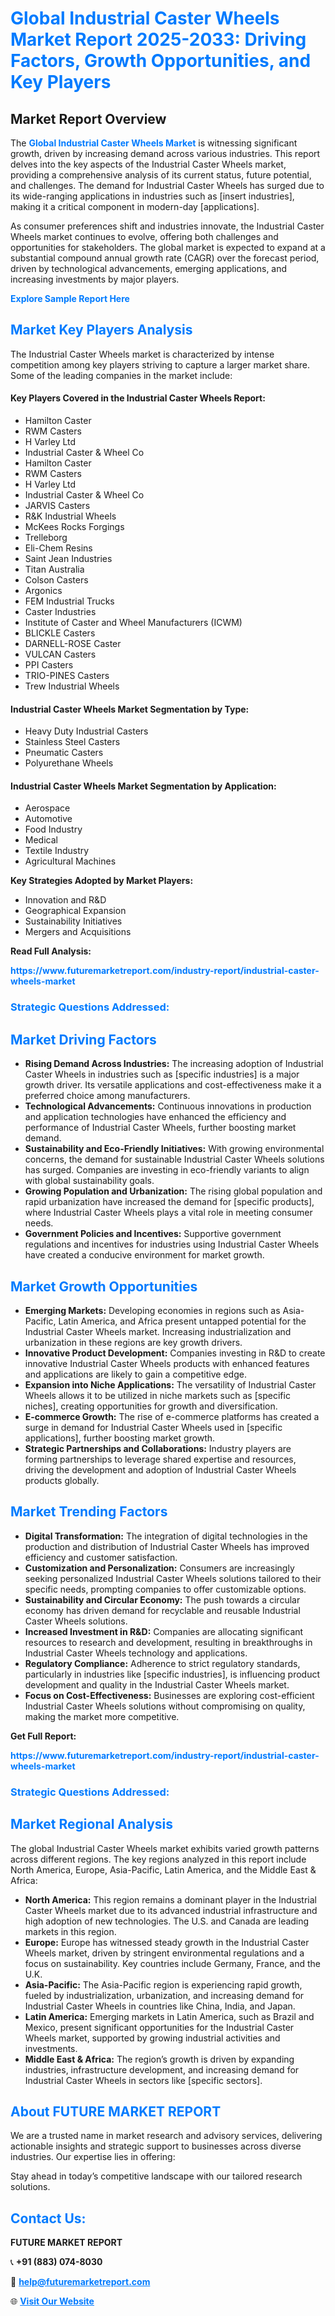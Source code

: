 <h1 style="color: #007BFF;">Global Industrial Caster Wheels Market Report 2025-2033: Driving Factors, Growth Opportunities, and Key Players</h1>

<section id="overview">
<h2>Market Report Overview</h2>
<p>The <a href="https://www.futuremarketreport.com/industry-report/industrial-caster-wheels-market" style="color: #007BFF; text-decoration: none;"><strong>Global Industrial Caster Wheels Market</strong></a> is witnessing significant growth, driven by increasing demand across various industries. This report delves into the key aspects of the Industrial Caster Wheels market, providing a comprehensive analysis of its current status, future potential, and challenges. The demand for Industrial Caster Wheels has surged due to its wide-ranging applications in industries such as [insert industries], making it a critical component in modern-day [applications].</p>
<p>As consumer preferences shift and industries innovate, the Industrial Caster Wheels market continues to evolve, offering both challenges and opportunities for stakeholders. The global market is expected to expand at a substantial compound annual growth rate (CAGR) over the forecast period, driven by technological advancements, emerging applications, and increasing investments by major players.</p>
</section>

<section id="overview">
<p><a href="https://www.futuremarketreport.com/request-sample/reportId=58322" style="color: #007BFF; text-decoration: none;"><strong>Explore Sample Report Here</strong></a></p>
</section>

<section id="key-players">
<h2 style="color: #007BFF;">Market Key Players Analysis</h2>
<p>The Industrial Caster Wheels market is characterized by intense competition among key players striving to capture a larger market share. Some of the leading companies in the market include:</p>
<h4>Key Players Covered in the Industrial Caster Wheels Report:</h4>
<ul><li>Hamilton Caster</li><li>RWM Casters</li><li>H Varley Ltd</li><li>Industrial Caster &amp; Wheel Co</li><li>Hamilton Caster</li><li>RWM Casters</li><li>H Varley Ltd</li><li>Industrial Caster &amp; Wheel Co</li><li>JARVIS Casters</li><li>R&amp;K Industrial Wheels</li><li>McKees Rocks Forgings</li><li>Trelleborg</li><li>Eli-Chem Resins</li><li>Saint Jean Industries</li><li>Titan Australia</li><li>Colson Casters</li><li>Argonics</li><li>FEM Industrial Trucks</li><li>Caster Industries</li><li>Institute of Caster and Wheel Manufacturers (ICWM)</li><li>BLICKLE Casters</li><li>DARNELL-ROSE Caster</li><li>VULCAN Casters</li><li>PPI Casters</li><li>TRIO-PINES Casters</li><li>Trew Industrial Wheels</li></ul>
<h4>Industrial Caster Wheels Market Segmentation by Type:</h4>
<ul><li>Heavy Duty Industrial Casters</li><li>Stainless Steel Casters</li><li>Pneumatic Casters</li><li>Polyurethane Wheels</li></ul>

<h4>Industrial Caster Wheels Market Segmentation by Application:</h4>
<ul><li>Aerospace</li><li>Automotive</li><li>Food Industry</li><li>Medical</li><li>Textile Industry</li><li>Agricultural Machines</li></ul>
<p><strong>Key Strategies Adopted by Market Players:</strong></p>
<ul>
<li>Innovation and R&D</li>
<li>Geographical Expansion</li>
<li>Sustainability Initiatives</li>
<li>Mergers and Acquisitions</li>
</ul>
</section>

<section>
<p><strong>Read Full Analysis: </strong></p><a href="https://www.futuremarketreport.com/industry-report/industrial-caster-wheels-market" style="color: #007BFF; text-decoration: none;"><strong>https://www.futuremarketreport.com/industry-report/industrial-caster-wheels-market</strong></a>
<h3 style="color: #007BFF;">Strategic Questions Addressed:</h3>
</section>

<section id="driving-factors">
<h2 style="color: #007BFF;">Market Driving Factors</h2>
<ul>
<li><strong>Rising Demand Across Industries:</strong> The increasing adoption of Industrial Caster Wheels in industries such as [specific industries] is a major growth driver. Its versatile applications and cost-effectiveness make it a preferred choice among manufacturers.</li>
<li><strong>Technological Advancements:</strong> Continuous innovations in production and application technologies have enhanced the efficiency and performance of Industrial Caster Wheels, further boosting market demand.</li>
<li><strong>Sustainability and Eco-Friendly Initiatives:</strong> With growing environmental concerns, the demand for sustainable Industrial Caster Wheels solutions has surged. Companies are investing in eco-friendly variants to align with global sustainability goals.</li>
<li><strong>Growing Population and Urbanization:</strong> The rising global population and rapid urbanization have increased the demand for [specific products], where Industrial Caster Wheels plays a vital role in meeting consumer needs.</li>
<li><strong>Government Policies and Incentives:</strong> Supportive government regulations and incentives for industries using Industrial Caster Wheels have created a conducive environment for market growth.</li>
</ul>
</section>

<section id="growth-opportunities">
<h2 style="color: #007BFF;">Market Growth Opportunities</h2>
<ul>
<li><strong>Emerging Markets:</strong> Developing economies in regions such as Asia-Pacific, Latin America, and Africa present untapped potential for the Industrial Caster Wheels market. Increasing industrialization and urbanization in these regions are key growth drivers.</li>
<li><strong>Innovative Product Development:</strong> Companies investing in R&D to create innovative Industrial Caster Wheels products with enhanced features and applications are likely to gain a competitive edge.</li>
<li><strong>Expansion into Niche Applications:</strong> The versatility of Industrial Caster Wheels allows it to be utilized in niche markets such as [specific niches], creating opportunities for growth and diversification.</li>
<li><strong>E-commerce Growth:</strong> The rise of e-commerce platforms has created a surge in demand for Industrial Caster Wheels used in [specific applications], further boosting market growth.</li>
<li><strong>Strategic Partnerships and Collaborations:</strong> Industry players are forming partnerships to leverage shared expertise and resources, driving the development and adoption of Industrial Caster Wheels products globally.</li>
</ul>
</section>

<section id="trending-factors">
<h2 style="color: #007BFF;">Market Trending Factors</h2>
<ul>
<li><strong>Digital Transformation:</strong> The integration of digital technologies in the production and distribution of Industrial Caster Wheels has improved efficiency and customer satisfaction.</li>
<li><strong>Customization and Personalization:</strong> Consumers are increasingly seeking personalized Industrial Caster Wheels solutions tailored to their specific needs, prompting companies to offer customizable options.</li>
<li><strong>Sustainability and Circular Economy:</strong> The push towards a circular economy has driven demand for recyclable and reusable Industrial Caster Wheels solutions.</li>
<li><strong>Increased Investment in R&D:</strong> Companies are allocating significant resources to research and development, resulting in breakthroughs in Industrial Caster Wheels technology and applications.</li>
<li><strong>Regulatory Compliance:</strong> Adherence to strict regulatory standards, particularly in industries like [specific industries], is influencing product development and quality in the Industrial Caster Wheels market.</li>
<li><strong>Focus on Cost-Effectiveness:</strong> Businesses are exploring cost-efficient Industrial Caster Wheels solutions without compromising on quality, making the market more competitive.</li>
</ul>
</section>

<section>
<p><strong>Get Full Report: </strong></p><a href="https://www.futuremarketreport.com/industry-report/industrial-caster-wheels-market" style="color: #007BFF; text-decoration: none;"><strong>https://www.futuremarketreport.com/industry-report/industrial-caster-wheels-market</strong></a>
<h3 style="color: #007BFF;">Strategic Questions Addressed:</h3>
</section>


<section id="regional-analysis">
<h2 style="color: #007BFF;">Market Regional Analysis</h2>
<p>The global Industrial Caster Wheels market exhibits varied growth patterns across different regions. The key regions analyzed in this report include North America, Europe, Asia-Pacific, Latin America, and the Middle East & Africa:</p>
<ul>
<li><strong>North America:</strong> This region remains a dominant player in the Industrial Caster Wheels market due to its advanced industrial infrastructure and high adoption of new technologies. The U.S. and Canada are leading markets in this region.</li>
<li><strong>Europe:</strong> Europe has witnessed steady growth in the Industrial Caster Wheels market, driven by stringent environmental regulations and a focus on sustainability. Key countries include Germany, France, and the U.K.</li>
<li><strong>Asia-Pacific:</strong> The Asia-Pacific region is experiencing rapid growth, fueled by industrialization, urbanization, and increasing demand for Industrial Caster Wheels in countries like China, India, and Japan.</li>
<li><strong>Latin America:</strong> Emerging markets in Latin America, such as Brazil and Mexico, present significant opportunities for the Industrial Caster Wheels market, supported by growing industrial activities and investments.</li>
<li><strong>Middle East & Africa:</strong> The region’s growth is driven by expanding industries, infrastructure development, and increasing demand for Industrial Caster Wheels in sectors like [specific sectors].</li>
</ul>
</section>

<footer>
<h2 style="color: #007BFF;">About FUTURE MARKET REPORT</h2>
<p>We are a trusted name in market research and advisory services, delivering actionable insights and strategic support to businesses across diverse industries. Our expertise lies in offering:</p>

<p>Stay ahead in today’s competitive landscape with our tailored research solutions.</p>

<h2 style="color: #007BFF;">Contact Us:</h2>
<p><strong>FUTURE MARKET REPORT</strong></p>
<p>📞 <strong>+91 (883) 074-8030</strong></p>
<p>📧 <strong><a href="mailto:help@futuremarketreport.com" style="color: #007BFF;">help@futuremarketreport.com</a></strong></p>
<p>🌐 <strong><a href="https://www.futuremarketreport.com/" style="color: #007BFF;">Visit Our Website</a></strong></p>
</footer>